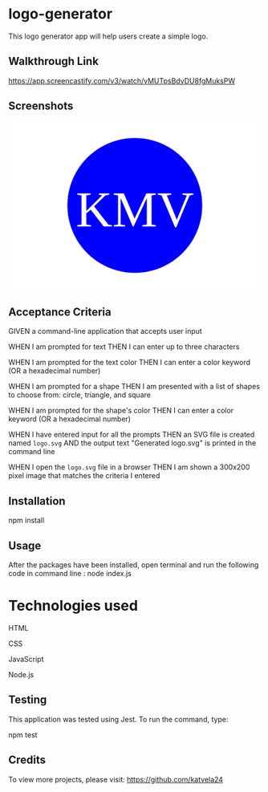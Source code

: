 # logo-generator

This logo generator app will help users create a simple logo.

## Walkthrough Link

https://app.screencastify.com/v3/watch/vMUTpsBdyDU8fgMuksPW

## Screenshots

![KMV Logo](logo.svg)


## Acceptance Criteria
GIVEN a command-line application that accepts user input

WHEN I am prompted for text
THEN I can enter up to three characters

WHEN I am prompted for the text color
THEN I can enter a color keyword (OR a hexadecimal number)

WHEN I am prompted for a shape
THEN I am presented with a list of shapes to choose from: circle, triangle, and square

WHEN I am prompted for the shape's color
THEN I can enter a color keyword (OR a hexadecimal number)

WHEN I have entered input for all the prompts
THEN an SVG file is created named `logo.svg`
AND the output text "Generated logo.svg" is printed in the command line

WHEN I open the `logo.svg` file in a browser
THEN I am shown a 300x200 pixel image that matches the criteria I entered

## Installation
npm install

## Usage
After the packages have been installed, open terminal and run the following code in command line : node index.js

# Technologies used

HTML

CSS

JavaScript

Node.js


## Testing
This application was tested using Jest. To run the command, type:

npm test


## Credits
To view more projects, please visit: https://github.com/katvela24
